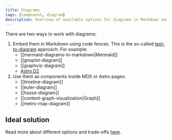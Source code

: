 ```yaml
---
title: Diagrams
tags: [component, diagram]
description: Overview of available options for diagrams in Markdown and Astro (text-to-diagram approach)
---
```


There are two ways to work with diagrams:

1. Embed them in Markdown using code fences. This is the so-called [text-to-diagram](https://stereobooster.com/posts/text-to-diagram/) approach. For example:
   - [[mermaid-diagrams-in-markdown|Mermaid]]
   - [[gnuplot-diagram]]
   - [[graphviz-diagram]]
   - [Astro D2](https://beoe.stereobooster.com/diagrams/d2/)
2. Use them as components inside MDX or Astro pages:
   - [[timeline-diagram]]
   - [[euler-diagram]]
   - [[hasse-diagram]]
   - [[content-graph-visualization|Graph]]
   - [[metro-map-diagram]]

## Ideal solution

Read more about different options and trade-offs [here](https://beoe.stereobooster.com/start-here/strategy/).

